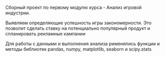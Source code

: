 Сборный проект по первому модулю курса - Анализ игровой индустрии.

Выявляем определяющие успешность игры закономерности. Это позволит сделать ставку на потенциально популярный продукт и спланировать рекламные кампании

Для работы с данными и выполнения анализа рименялись функции и методы библиотек pandas, numpy, matplotlib, seaborn и scipy.stats
